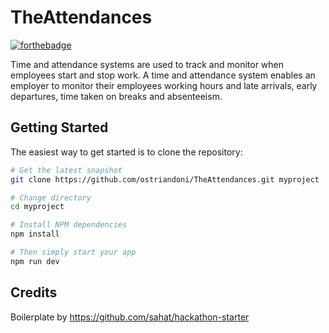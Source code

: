 # TheAttendances

[![forthebadge](https://forthebadge.com/images/badges/works-on-my-machine.svg)](https://forthebadge.com)

Time and attendance systems are used to track and monitor when employees start and stop work. A time and attendance system enables an employer to monitor their employees working hours and late arrivals, early departures, time taken on breaks and absenteeism.

## Getting Started

The easiest way to get started is to clone the repository:

```bash
# Get the latest snapshot
git clone https://github.com/ostriandoni/TheAttendances.git myproject

# Change directory
cd myproject

# Install NPM dependencies
npm install

# Then simply start your app
npm run dev
```

## Credits

Boilerplate by https://github.com/sahat/hackathon-starter
